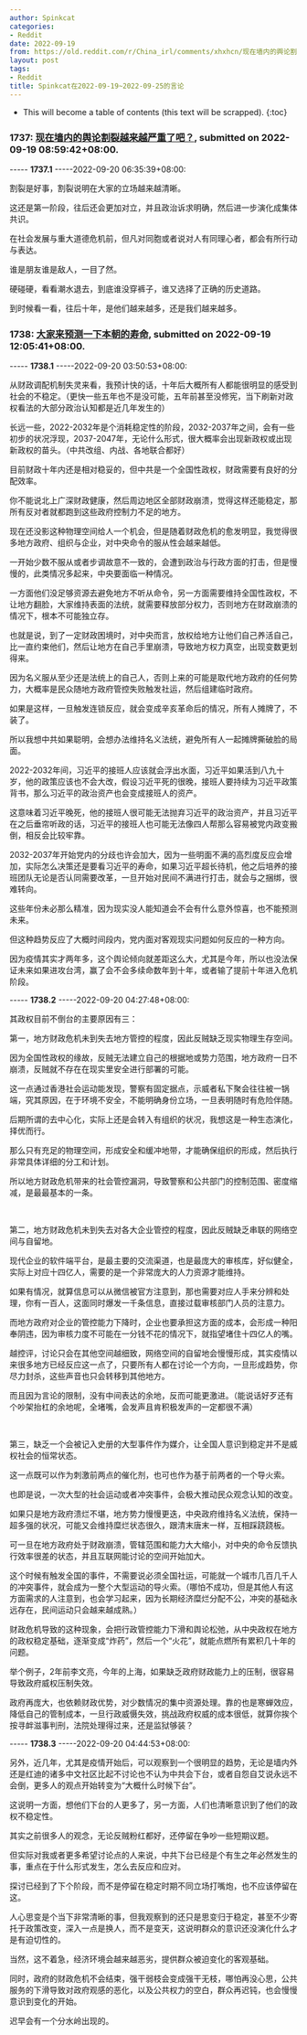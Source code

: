 ```yaml
---
author: Spinkcat
categories:
- Reddit
date: 2022-09-19
from: https://old.reddit.com/r/China_irl/comments/xhxhcn/现在墙内的舆论割裂越来越严重了吧/
layout: post
tags:
- Reddit
title: Spinkcat在2022-09-19~2022-09-25的言论
---
```


* This will become a table of contents (this text will be scrapped).
{:toc}

### 1737: [现在墙内的舆论割裂越来越严重了吧？](https://old.reddit.com/r/China_irl/comments/xhxhcn/现在墙内的舆论割裂越来越严重了吧/), submitted on 2022-09-19 08:59:42+08:00.

----- __1737.1__ -----2022-09-20 06:35:39+08:00:

割裂是好事，割裂说明在大家的立场越来越清晰。

这还是第一阶段，往后还会更加对立，并且政治诉求明确，然后进一步演化成集体共识。

在社会发展与重大道德危机前，但凡对同胞或者说对人有同理心者，都会有所行动与表达。

谁是朋友谁是敌人，一目了然。

硬碰硬，看看潮水退去，到底谁没穿裤子，谁又选择了正确的历史道路。

到时候看一看，往后十年，是他们越来越多，还是我们越来越多。

### 1738: [大家来预测一下本朝的寿命](https://old.reddit.com/r/China_irl/comments/xi1d2x/大家来预测一下本朝的寿命/), submitted on 2022-09-19 12:05:41+08:00.

----- __1738.1__ -----2022-09-20 03:50:53+08:00:

从财政调配机制失灵来看，我预计快的话，十年后大概所有人都能很明显的感受到社会的不稳定。（更快一些五年也不是没可能，五年前甚至没修宪，当下刷新对政权看法的大部分政治认知都是近几年发生的）

长远一些，2022-2032年是个消耗稳定性的阶段，2032-2037年之间，会有一些初步的状况浮现，2037-2047年，无论什么形式，很大概率会出现新政权或出现新政权的苗头。（中共改组、内战、各地联合都好）

  
目前财政十年内还是相对稳妥的，但中共是一个全国性政权，财政需要有良好的分配效率。

  
你不能说北上广深财政健康，然后周边地区全部财政崩溃，觉得这样还能稳定，那所有反对者就都跑到这些政府控制力不足的地方。

现在还没影这种物理空间给人一个机会，但是随着财政危机的愈发明显，我觉得很多地方政府、组织与企业，对中央命令的服从性会越来越低。

一开始少数不服从或者步调故意不一致的，会遭到政治与行政方面的打击，但是慢慢的，此类情况多起来，中央要面临一种情况。

一方面他们没足够资源去避免地方不听从命令，另一方面需要维持全国性政权，不让地方翻脸，大家维持表面的法统，就需要释放部分权力，否则地方在财政崩溃的情况下，根本不可能独立存。

也就是说，到了一定财政困境时，对中央而言，放权给地方让他们自己养活自己，比一直约束他们，然后让地方在自己手里崩溃，导致地方权力真空，出现变数更划得来。

因为名义服从至少还是法统上的自己人，否则上来的可能是取代地方政府的任何势力，大概率是民众随地方政府管控失败触发社运，然后组建临时政府。

如果是这样，一旦触发连锁反应，就会变成辛亥革命后的情况，所有人摊牌了，不装了。

所以我想中共如果聪明，会想办法维持名义法统，避免所有人一起摊牌撕破脸的局面。

2022-2032年间，习近平的接班人应该就会浮出水面，习近平如果活到八九十岁，他的政策应该也不会大改，假设习近平死的很晚，接班人要持续为习近平政策背书，那么习近平的政治资产也会变成接班人的资产。

这意味着习近平晚死，他的接班人很可能无法抛弃习近平的政治资产，并且习近平在之后垂帘听政的话，习近平的接班人也可能无法像四人帮那么容易被党内政变搬倒，相反会比较牢靠。

2032-2037年开始党内的分歧也许会加大，因为一些明面不满的高烈度反应会增加，实际怎么决策还是要看习近平的寿命，如果习近平超长待机，他之后培养的接班团队无论是否认同需要改革，一旦开始对民间不满进行打击，就会与之捆绑，很难转向。

这些年份未必那么精准，因为现实没人能知道会不会有什么意外惊喜，也不能预测未来。

但这种趋势反应了大概时间段内，党内面对客观现实问题如何反应的一种方向。

因为疫情其实才两年多，这个舆论倾向就差距这么大，尤其是今年，所以也没法保证未来如果进攻台湾，赢了会不会多续命数年到十年，或者输了提前十年进入危机阶段。

----- __1738.2__ -----2022-09-20 04:27:48+08:00:

其政权目前不倒台的主要原因有三：

第一，地方财政危机未到失去地方管控的程度，因此反贼缺乏现实物理生存空间。

因为全国性政权的缘故，反贼无法建立自己的根据地或势力范围，地方政府一日不崩溃，反贼就不存在在现实里安全进行部署的可能。

这一点通过香港社会运动能发现，警察有固定据点，示威者私下聚会往往被一锅端，究其原因，在于环境不安全，不能明确身份立场，一旦表明随时有危险伴随。

后期所谓的去中心化，实际上还是会转入有组织的状况，我想这是一种生态演化，择优而行。

那么只有充足的物理空间，形成安全和缓冲地带，才能确保组织的形成，然后执行非常具体详细的分工和计划。

所以地方财政危机带来的社会管控漏洞，导致警察和公共部门的控制范围、密度缩减，是最最基本的一条。

&#x200B;

第二，地方财政危机未到失去对各大企业管控的程度，因此反贼缺乏串联的网络空间与自留地。

现代企业的软件端平台，是最主要的交流渠道，也是最庞大的审核库，好似健全，实际上对应十四亿人，需要的是一个非常庞大的人力资源才能维持。

如果有情况，就算信息可以从微信被官方注意到，那也需要对应人手来分辨和处理，你有一百人，这面同时爆发一千条信息，直接过载审核部门人员的注意力。

而地方政府对企业的管控能力下降时，企业也要承担这方面的成本，会形成一种阳奉阴违，因为审核力度不可能在一分钱不花的情况下，就指望堵住十四亿人的嘴。

越控评，讨论只会在其他空间越细致，网络空间的自留地会慢慢形成，其实疫情以来很多地方已经反应这一点了，只要所有人都在讨论一个方向，一旦形成趋势，你尽力封杀，这些声音也只会转移到其他地方。

而且因为言论的限制，没有中间表达的余地，反而可能更激进。（能说话好歹还有个吵架抬杠的余地呢，全堵嘴，会发声且肯积极发声的一定都很不满）

&#x200B;

第三，缺乏一个会被记入史册的大型事件作为媒介，让全国人意识到稳定并不是威权社会的恒常状态。

这一点既可以作为刺激前两点的催化剂，也可也作为基于前两者的一个导火索。

也即是说，一次大型的社会运动或者冲突事件，会极大推动民众观念认知的改变。

如果只是地方政府溃烂不堪，地方势力慢慢更迭，中央政府维持名义法统，保持一超多强的状况，可能又会维持糜烂状态很久，跟清末唐末一样，互相踩跷跷板。

可一旦在地方政府处于财政崩溃，管辖范围和能力大大缩小，对中央的命令反馈执行效率很差的状态，并且互联网能讨论的空间开始加大。

这个时候有触发全国的事件，不需要说必须全国社运，可能就一个城市几百几千人的冲突事件，就会成为一整个大型运动的导火索。（哪怕不成功，但是其他人有这方面需求的人注意到，也会学习起来，因为长期经济糜烂分配不公，冲突的基础永远存在，民间运动只会越来越成熟。）

财政危机导致的这种现象，会把行政管控能力下滑和舆论松弛，从中央政权在地方的政权稳定基础，逐渐变成“炸药”，然后一个“火花”，就能点燃所有累积几十年的问题。

举个例子，2年前李文亮，今年的上海，如果缺乏政府财政能力上的压制，很容易导致政府威权压制失效。

政府再庞大，也依赖财政优势，对少数情况的集中资源处理。靠的也是寒蝉效应，降低自己的管制成本，一旦行政威慑失效，挑战政府权威的成本很低，就算你挨个按寻衅滋事判刑，法院处理得过来，还是监狱够装？

----- __1738.3__ -----2022-09-20 04:44:53+08:00:

另外，近几年，尤其是疫情开始后，可以观察到一个很明显的趋势，无论是墙内外还是红迪的诸多中文社区比起不讨论也不认为中共会下台，或者自怨自艾说永远不会倒，更多人的观点开始转变为“大概什么时候下台”。

这说明一方面，想他们下台的人更多了，另一方面，人们也清晰意识到了他们的政权不稳定性。

其实之前很多人的观念，无论反贼粉红都好，还停留在争吵一些短期议题。

但实际对我或者更多希望讨论点的人来说，中共下台已经是个有生之年必然发生的事，重点在于什么形式发生，怎么去反应和应对。

探讨已经到了下个阶段，而不是停留在稳定时期不同立场打嘴炮，也不应该停留在这。

人心思变是个当下非常清晰的事，但我观察到的还只是思变归于稳定，甚至不少寄托于政策改变，深入一点是换人，而不是变天，这说明群众的意识还没演化什么才是有迫切性的。

当然，这不着急，经济环境会越来越恶劣，提供群众被迫变化的客观基础。

同时，政府的财政危机不会结束，强干弱枝会变成强干无枝，哪怕再没心思，公共服务的下滑导致对政府观感的恶化，以及公共权力的空白，群众再迟钝，也会慢慢意识到变化的开始。

迟早会有一个分水岭出现的。

